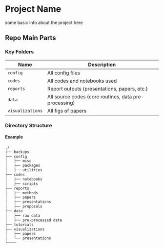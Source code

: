 # Project Name

some basic info about the project here

## Repo Main Parts

### Key Folders

| Name           | Description                                                     |
|----------------|-----------------------------------------------------------------|
| `config`       | All config files                                                |
| `codes`        | All codes and notebooks used                                    |
| `reports`      | Report outputs (presentations, papers, etc.)                   |
| `data`         | All source codes (core routines, data pre-processing)          |
| `visualizations` | All figs of papers |

### Directory Structure

#### Example

```bash
./
├── backups
├── config
│   ├── misc
│   ├── packages
│   ├── utilities
├── codes
│   ├── notebooks
│   ├── scripts
├── reports
│   ├── methods
│   ├── papers
│   ├── presentations
│   ├── proposals
├── data
│   ├── raw data
│   ├── pre-processed data
├── tutorials
├── visualizations
│   ├── papers
│   └── presentations
└────
